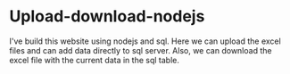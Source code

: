 # Upload-download-nodejs
I've build this website using nodejs and sql. Here we can upload the excel files and can add data directly to sql server. Also, we can download the excel file with the current data in the sql table.
